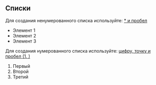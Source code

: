 


































## Списки

Для создания ненумерованного списка используйте: <u> * и пробел </u>
* Элемент 1
* Элемент 2 
* Элемент 3

Для создания нумерованного списка используйте: <u> цифру, точку и пробел (1. ) </u>

1. Первый 
2. Второй
3. Третий
